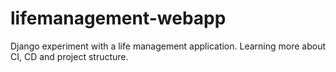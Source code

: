 # lifemanagement-webapp
Django experiment with a life management application. Learning more about CI, CD and project structure.
